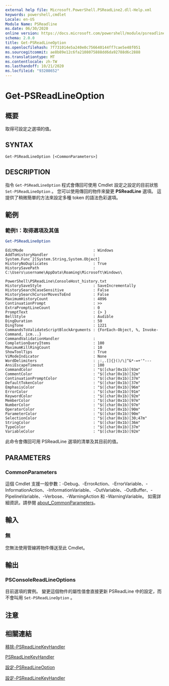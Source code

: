 ```yaml
---
external help file: Microsoft.PowerShell.PSReadLine2.dll-Help.xml
keywords: powershell,cmdlet
Locale: en-US
Module Name: PSReadline
ms.date: 06/30/2020
online version: https://docs.microsoft.com/powershell/module/psreadline/get-psreadlineoption?view=powershell-5.1&WT.mc_id=ps-gethelp
schema: 2.0.0
title: Get-PSReadLineOption
ms.openlocfilehash: 7f731014e5a240e0c756640144ff7cae5e48f051
ms.sourcegitcommit: ae8b89e12c6fa2108075888dd6da92788d6c2888
ms.translationtype: MT
ms.contentlocale: zh-TW
ms.lasthandoff: 10/21/2020
ms.locfileid: "93208652"
---
```

# Get-PSReadLineOption

## 概要
取得可設定之選項的值。

## SYNTAX

```
Get-PSReadLineOption [<CommonParameters>]
```

## DESCRIPTION

指令 `Get-PSReadLineOption` 程式會傳回可使用 Cmdlet 設定之設定的目前狀態 `Set-PSReadLineOption` 。 您可以使用傳回的物件來變更 **PSReadLine** 選項。 這提供了稍微簡單的方法來設定多種 token 的語法色彩選項。

## 範例

### 範例1：取得選項及其值

```powershell
Get-PSReadLineOption
```

```Output
EditMode                               : Windows
AddToHistoryHandler                    : System.Func`2[System.String,System.Object]
HistoryNoDuplicates                    : True
HistorySavePath                        : C:\Users\username\AppData\Roaming\Microsoft\Windows\
                                         PowerShell\PSReadLine\ConsoleHost_history.txt
HistorySaveStyle                       : SaveIncrementally
HistorySearchCaseSensitive             : False
HistorySearchCursorMovesToEnd          : False
MaximumHistoryCount                    : 4096
ContinuationPrompt                     : >>
ExtraPromptLineCount                   : 0
PromptText                             : {> }
BellStyle                              : Audible
DingDuration                           : 50
DingTone                               : 1221
CommandsToValidateScriptBlockArguments : {ForEach-Object, %, Invoke-Command, icm...}
CommandValidationHandler               :
CompletionQueryItems                   : 100
MaximumKillRingCount                   : 10
ShowToolTips                           : True
ViModeIndicator                        : None
WordDelimiters                         : ;:,.[]{}()/\|^&*-=+'"---
AnsiEscapeTimeout                      : 100
CommandColor                           : "$([char]0x1b)[93m"
CommentColor                           : "$([char]0x1b)[32m"
ContinuationPromptColor                : "$([char]0x1b)[37m"
DefaultTokenColor                      : "$([char]0x1b)[37m"
EmphasisColor                          : "$([char]0x1b)[96m"
ErrorColor                             : "$([char]0x1b)[91m"
KeywordColor                           : "$([char]0x1b)[92m"
MemberColor                            : "$([char]0x1b)[97m"
NumberColor                            : "$([char]0x1b)[97m"
OperatorColor                          : "$([char]0x1b)[90m"
ParameterColor                         : "$([char]0x1b)[90m"
SelectionColor                         : "$([char]0x1b)[30;47m"
StringColor                            : "$([char]0x1b)[36m"
TypeColor                              : "$([char]0x1b)[37m"
VariableColor                          : "$([char]0x1b)[92m"
```

此命令會傳回可用 PSReadLine 選項的清單及其目前的值。

## PARAMETERS

### CommonParameters

這個 Cmdlet 支援一般參數：-Debug、-ErrorAction、-ErrorVariable、-InformationAction、-InformationVariable、-OutVariable、-OutBuffer、-PipelineVariable、-Verbose、-WarningAction 和 -WarningVariable。 如需詳細資訊，請參閱 [about_CommonParameters](http://go.microsoft.com/fwlink/?LinkID=113216)。

## 輸入

### 無

您無法使用管線將物件傳送至此 Cmdlet。

## 輸出

### PSConsoleReadLineOptions

目前選項的實例。 變更這個物件的屬性值會直接更新 PSReadLine 中的設定，而不會叫用 `Set-PSReadLineOption` 。

## 注意

## 相關連結

[移除-PSReadLineKeyHandler](Remove-PSReadLineKeyHandler.md)

[PSReadLineKeyHandler](Get-PSReadLineKeyHandler.md)

[設定-PSReadLineOption](Set-PSReadLineOption.md)

[設定-PSReadLineKeyHandler](Set-PSReadLineKeyHandler.md)
